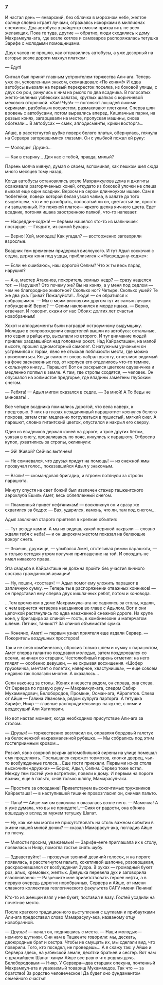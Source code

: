 ### 7

И настал день — январский, без облачка в морозном небе, желтое солнце словно играет лучами, отражаясь искорками в миллионах снежинок.
Два автобуса в райцентр смогли прихватить не всех желающих.
Пока те туда, другие — обратно, люди сходились к дому Махрамкула-ата, где возле котлов и самоваров распоряжалась тетушка Зарифе с молодыми помощницами.

Двух часов не прошло, как отправились автобусы, а уже дозорный на взгорье возле дороги махнул платком:

— Едут!

Сигнал был принят главным устроителем торжества Али-ага.
Теперь уже он, условленным знаком, скомандовал:
«По коням!» И едва автобусы выехали на первый перекресток поселка, из боковой улицы, с двух сю рои, ринулись к ним на рысях по два всадника.
В полосатых желто-зеленых узбекских халатах, круглых шапках с коричневой меховою оторочкой.
«Хай!
Чув!» — погоняют лошадей лихими окриками, разбойным посвистом, размахивают плетками.
Сперва шли вровень с автобусами, потом вырвались вперед.
Кишлачные парни, на резвых конях, загарцевали на месте, пропуская машины, снова обогнали...
В автобусах — смех, аплодисменты, крики восторга...

Айше, в расстегнутой шубке поверх белого платья, обернулась, глянула на Сервера загоревшимися глазами.
Он с улыбкой пожал ей руку:

— Молодцы!
Друзья...

— Как в старину...
Для нас с тобой, правда, милый?

Парень молча кивнул, думая о своем, вспоминая, как пешком шел сюда много месяцев тому назад.

Когда автобусы остановились возле Махрамкулова дома и джигиты осаживали разгоряченных коней, откудато из боковой улочки не спеша выехал еще один всадник.
Верхом на сером длинноухом ишаке.
Сам в тюбетейке, поверх которой белая узкая чалма, в халате до того выцветшем, что и не разобрать, полосатый ли он, цветастый ли, просто ли запыленный.
Но поясной платок— яркого шелка яичного цвета.
Едет всадник, погоняя ишака заостренною палкой, что-то напевает.

— Насреддин-ходжа!
— первым нашелся кто-то из мальчишек постарше.
— Глядите, из самой Бухары.

— Верно!
Хей, молодец!
Как угадал?
— восторженно заговорили взрослые.

Всадник тем временем придержал вислоухого.
И тут Адыл соскочил с седла, держа коня под уздцы, приблизился к «Насредднну-ходже»:

— Если не ошибаюсь, наш дорогой Селим?
Что ж ты весь парад нарушил?

— А-а, мастер Атаханов, покоритель земных недр?
— сразу нашелся тот.
— Нарушил?
Это почему же?
Вы на конях, а у меня под седлом — чем не благородное животное?
Сколько ног?
Четыре.
Сколько ушей?
Те же два уха.
Грива?
Пожалуйста!..
Люди!
— он обратился к собравшимся.
— Мы с моим вислоухим другом тут из самых лучших побуждений!
Верно?
— Селим наклонился к морде ишака.
— Верно, отвечает.
И говорит, скажи от нас Обоих: долгих лет счастья новобрачным!

Хохот и аплодисменты были наградой остроумному выдумщику.
Молодые в сопровождении свидетелей вышли из автобуса; остальные, кто ездил в райцентр, высыпали из второго.
И тут внимание людей привлек раздавшийся над головами рокот.
Над Кайракташем, на малой высоте, прошел одномоторный самолет.
С натужным урчаньем он устремился к горам, явно не отыскав поблизости места, где можно приземлиться.
Когда самолет вновь набрал высоту, отчетливо видимый на фоне заснеженных гор, от корпуса его отделилось что-то темное, скользнуло книзу...
Парашют!
Вот он раскрылся цветком одуванчика и медленно поплыл к земле.
А там, где стропы сходятся, — человек.
Он опускался на холмистое предгорье, где впадины заметены глубоким снегом.

— Ребята!
— Адыл мигом оказался в седле.
— За мной!
А То беды не миновать!..

Все четыре всадника помчались дорогой, что вела наверх, к предгорью.
У них на глазах незадачливый парашютист коснулся белого покрова, затем стал медленно погружаться в пушистый, мягкий сиег.
А парашют, словно гигантский цветок, опустился и накрыл его сверху.

Один из всадников держал коней на дороге, а трое других бегом, увязая в снегу, проваливаясь по пояс, кинулись к парашюту.
Отбросив купол, ухватились за стропы, окликнули:

— Эй!
Живой?
Сейчас вытянем!

— Не сомневался, что друзья придут на помощь!
— из снежной ямы прозвучал голос., показавшийся Адыл у знакомым.

— Взяли!
— скомандовал бригадир, и втроем потянули за стропы парашюта.

Минуту спустя на свет божий был извлечен стажер ташкентского аэроклуба Ешиль Амет, весь облепленный снегом.

— Пламенный привет нефтяникам!
— воскликнул он и сразу же схватился за бедро: — Вах, ударился, камень, что ли, там под снегом...

Адыл заключил старого приятеля в крепкие объятия:

— Тут всюду камни.
А мы их видишь какой периной накрыли — словно ждали тебя с неба!
— и он широким жестом показал на белеющие вокруг снега.

— Знаешь, дружище, — улыбался Амет, отстегивая ремни парашюта, — я только сегодня утром получил приглашение на той.
И опоздать не имел никакого права.

Эта свадьба в Кайракташе не должна пройти без участия личного состава гражданской авиации!

— Ну, пошли, «состав»!
— Адыл помог ему уложить парашют в заплечную сумку.
— Теперь ты в распоряжении отважных конников!
— он представил ему сперва двух кишлачных ребят, потом и коновода.

...Тем временем в доме Махрамкула-ата не садились за столы, ждали, с чем вернется четверка наездников во главе с Адылом.
Вот и они цепочкой растянулись по едва наезженной снежной дороге.
На крупе коня, у бригадира за спиной — гость, в комбинезоне и матерчатом шлеме.
Летчик, танкист?
За спиной объемистая сумка.

— Конечно, Амет!
— первым узнал приятеля еще издали Сервер.
— Покоритель воздушных просторов!

Так и не сняв комбинезона, сбросив только шлем и сумку с парашютом, Амет сперва галантно поздравил молодых, затем поздоровался со всеми, начиная со старших.
Честолюбивый парень отметил: на него глядят — особенно девушки, — не скрывая восхищения.
«Шофер грузовичка, мечтает о полетах, наверное, хвастунишка», — еще совсем недавно так полагали многие.
А оказалось...

Сели наконец за столы.
Жених и невеста рядом, он справа, она слева.
От Сервера по правую руку — Махрамкул-ата, следом Сабир Мухаммедович, Белобородов, Промкин, Осман-ага, Айрапетов.
Слева от Айше — Галина Ивановна, рядом супруга парторга.
А тетушка Зарифе, Нияр — главные распорядительницы на кухне, с ними и вездесущий Али Хатипович.

Но вот настал момент, когда необходимо присутствие Али-ага за столом.

— Друзья!
— торжественно возгласил он, оправляя бордовый галстук на белоснежной накрахмаленной рубашке.
— Мы собрались под этим гостеприимным кровом...

Резкий, явно озорной вскрик автомобильной сирены на улице помешал ему продолжить.
Послышался скрежет тормозов, хлопки дверец, чьи-то возбужденные голоса...
Еще гости приехали.
Первыми из-за стола выскочили «дружки» — Борис, Адыл, Селим.
Сервер тоже встал.
Между тем гостей уже встретили, повели к дому.
И первым на пороге возник, еще в пальто, сняв только шляпу, Мамарасул-ака.

— Простите за опоздание!
Приветствуем высокочтимых тружеников Кайракташа!
— в наступившей тишине провозгласил он, снимая пальто.

— Папа!
— Айше мигом вскочила н оказалась возле него.
— Мамочка!
А я уже думала, что вы не приедете!..—Сияя от радости, она обняла вошедшую вслед за мужем тетушку Шапат.

— Ну, как же мы могли не присутствовать на столь важном событии в жизни нашей милой дочки?
— сказал Мамарасул-ака, погладив Айше по плечу.

— Милости просим, уважаемые!
— Зарифе-енге приглашала их к столу, появилась и Нияр, помогла гостье снять шубу.

— Здравствуйте!
— прозвучал звонкий девичий голосок, и на пороге появилась, в расстегнутом пальто, кокетливой шапочке, розовощекая, раскрасневшаяся от возбуждения Зухра.
В руках — громадный букет роз, алых, кремовых, желтых.
Девушка перевела дух и заговорила взволнованно: — Разрешите мне приветствовать героев нефти, а в первую очередь дорогих новобрачных, Сервера и Айше, от имени славного коллектива геологического факультета САГУ имени Ленина!

Кто-то из женщин взял у нее букет, поставил в вазу.
Гостей усадили на почетное место.

После краткого традиционного выступления с шутками и прибаутками Али-ага предоставил слово Мамарасулу-ака, названому отцу новобрачной.

— Друзья!
— начал он, поднявшись с места.
— Наши молодые—немного шутники.
Они нам в Ташкенте говорили: мы, дескать, двоюродные брат и сестра.
Чтобы ие смущать их, мы сделали вид, что поверили.
Того, кто поседел, не проведешь...
А я скажу так: у Айше и Сервера здесь, на узбекской земле, десятки братьев и сестер.
Вот нам с дражайшею Шапат-хаиум Айше все равно что родная дочь.
Белобородовым — Нияр.
У Сервера—два старших опекуна, почтенный Махрамкул-ата и уважаемый товарищ Мухаммедов.
Так что — за братство!
За родство человеческое!
Да будет оно фундаментом семейного счастья!
